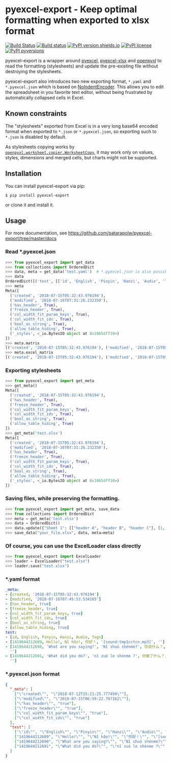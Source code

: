 # pyexcel-export - Keep optimal formatting when exported to xlsx format

[![Build Status](https://travis-ci.org/patarapolw/pyexcel-export.svg?branch=master)](https://travis-ci.org/patarapolw/pyexcel-export)
[![Build status](https://ci.appveyor.com/api/projects/status/wwg0b41pxaw586xr?svg=true)](https://ci.appveyor.com/project/patarapolw/pyexcel-export)
[![PyPI version shields.io](https://img.shields.io/pypi/v/pyexcel_export.svg)](https://pypi.python.org/pypi/pyexcel_export/)
[![PyPI license](https://img.shields.io/pypi/l/pyexcel_export.svg)](https://pypi.python.org/pypi/pyexcel_export/)
[![PyPI pyversions](https://img.shields.io/pypi/pyversions/pyexcel_export.svg)](https://pypi.python.org/pypi/pyexcel_export/)

pyexcel-export is a wrapper around [pyexcel](https://github.com/pyexcel/pyexcel), [pyexcel-xlsx](https://github.com/pyexcel/pyexcel-xlsx) and [openpyxl](https://bitbucket.org/openpyxl/openpyxl) to read the formatting (stylesheets) and update the pre-existing file without destroying the stylesheets.

pyexcel-export also introduces two new exporting format, `*.yaml` and `*.pyexcel.json` which is based on [NoIndentEncoder](https://stackoverflow.com/a/25935321/9023855). This allows you to edit the spreadsheet in you favorite text editor, without being frustrated by automatically collapsed cells in Excel.

## Known constraints

The "stylesheets" exported from Excel is in a very long base64 encoded format when exported to `*.json` or `*.pyexcel.json`, so exporting such to `*.json` is disabled by default.

As stylesheets copying works by [`openpyxl.worksheet.copier.WorksheetCopy`](https://openpyxl.readthedocs.io/en/2.5/_modules/openpyxl/worksheet/copier.html), it may work only on values, styles, dimensions and merged cells, but charts might not be supported.

## Installation

You can install pyexcel-export via pip:

```commandline
$ pip install pyexcel-export
```

or clone it and install it.

## Usage

For more documentation, see https://github.com/patarapolw/pyexcel-export/tree/master/docs

### Read \*.pyexcel.json

```python
>>> from pyexcel_export import get_data
>>> from collections import OrderedDict
>>> data, meta = get_data('test.yaml')  # *.pyexcel.json is also possible.
>>> data
OrderedDict([('test', [['id', 'English', 'Pinyin', 'Hanzi', 'Audio', 'Tags'], [1419644212689, 'Hello!', 'Nǐ hǎo!', '你好！', '[sound:tmp1cctcn.mp3]', ''], [1419644212690, 'What are you saying?', 'Nǐ shuō shénme?', '你说什么？', '[sound:tmp4tzxbu.mp3]', ''], [1419644212691, 'What did you do?', 'nǐ zuò le shénme ?', '你做了什么？', '[sound:333012.mp3]', '']])])
>>> meta
Meta([
  ('created', '2018-07-15T05:32:43.976194'),
  ('modified', '2018-07-16T07:31:26.232350'),
  ('has_header', True),
  ('freeze_header', True),
  ('col_width_fit_param_keys', True),
  ('col_width_fit_ids', True),
  ('bool_as_string', True),
  ('allow_table_hiding', True),
  ('_styles', <_io.BytesIO object at 0x1065dff10>)
])
>>> meta.matrix
[('created', '2018-07-15T05:32:43.976194'), ('modified', '2018-07-15T05:32:52.248192'), ('has_header', True), ('freeze_header', True), ('col_width_fit_param_keys', True), ('col_width_fit_ids', True), ('allow_hidden_tables', True), ('_styles', {"<class '_io.BytesIO'>": <_io.BytesIO object at 0x1103d9048>})]
>>> meta.excel_matrix
[('created', '2018-07-15T05:32:43.976194'), ('modified', '2018-07-15T05:32:52.248192'), ('has_header', {"<class 'bool'>": True}), ('freeze_header', {"<class 'bool'>": True}), ('col_width_fit_param_keys', {"<class 'bool'>": True}), ('col_width_fit_ids', {"<class 'bool'>": True}), ('allow_hidden_tables', {"<class 'bool'>": True}), ('_styles', {"<class '_io.BytesIO'>": <_io.BytesIO object at 0x10b56b048>})]
```

### Exporting stylesheets

```python
>>> from pyexcel_export import get_meta
>>> get_meta()
Meta([
  ('created', '2018-07-15T05:32:43.976194'),
  ('has_header', True),
  ('freeze_header', True),
  ('col_width_fit_param_keys', True),
  ('col_width_fit_ids', True),
  ('bool_as_string', True),
  ('allow_table_hiding', True)
])
>>> get_meta('test.xlsx')
Meta([
  ('created', '2018-07-15T05:32:43.976194'),
  ('modified', '2018-07-16T07:31:26.232350'),
  ('has_header', True),
  ('freeze_header', True),
  ('col_width_fit_param_keys', True),
  ('col_width_fit_ids', True),
  ('bool_as_string', True),
  ('allow_table_hiding', True),
  ('_styles', <_io.BytesIO object at 0x1065dff10>)
])
```
### Saving files, while preserving the formatting.

```python
>>> from pyexcel_export import get_meta, save_data
>>> from collections import OrderedDict
>>> meta = get_meta('test.xlsx')
>>> data = OrderedDict()
>>> data.update({"Sheet 1": [["header A", "header B", "header C"], [1, 2, 3]]})
>>> save_data("your_file.xlsx", data, meta=meta)
```
### Of course, you can use the ExcelLoader class directly

```python
>>> from pyexcel_export import ExcelLoader
>>> loader = ExcelLoader("test.xlsx")
>>> loader.save("test.xlsx")

```

### \*.yaml format

```yaml
_meta:
- [created, '2018-07-15T05:32:43.976194']
- [modified, '2018-07-16T07:45:53.534165']
- [has_header, true]
- [freeze_header, true]
- [col_width_fit_param_keys, true]
- [col_width_fit_ids, true]
- [bool_as_string, true]
- [allow_table_hiding, true]
test:
- [id, English, Pinyin, Hanzi, Audio, Tags]
- [1419644212689, Hello!, Nǐ hǎo!, 你好！, '[sound:tmp1cctcn.mp3]', '']
- [1419644212690, 'What are you saying?', 'Nǐ shuō shénme?', 你说什么？, '[sound:tmp4tzxbu.mp3]',
  '']
- [1419644212691, 'What did you do?', 'nǐ zuò le shénme ?', 你做了什么？, '[sound:333012.mp3]',
  '']
```

### \*.pyexcel.json format
```json
{
  "_meta": [
    ["\"created\"", "\"2018-07-12T15:21:25.777499\""],
    ["\"modified\"", "\"2018-07-15T06:59:22.707162\""],
    ["\"has_header\"", "true"],
    ["\"freeze_header\"", "true"],
    ["\"col_width_fit_param_keys\"", "true"],
    ["\"col_width_fit_ids\"", "true"]
  ],
  "test": [
    ["\"id\"", "\"English\"", "\"Pinyin\"", "\"Hanzi\"", "\"Audio\"", "\"Tags\""],
    ["1419644212689", "\"Hello!\"", "\"Nǐ hǎo!\"", "\"你好！\"", "\"[sound:tmp1cctcn.mp3]\"", "\"\""],
    ["1419644212690", "\"What are you saying?\"", "\"Nǐ shuō shénme?\"", "\"你说什么？\"", "\"[sound:tmp4tzxbu.mp3]\"", "\"\""],
    ["1419644212691", "\"What did you do?\"", "\"nǐ zuò le shénme ?\"", "\"你做了什么？\"", "\"[sound:333012.mp3]\"", "\"\""]
  ]
}
```
